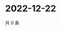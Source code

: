 # 2022-12-22

共 0 条

<!-- BEGIN WEIBO -->
<!-- 最后更新时间 Thu Dec 22 2022 20:26:49 GMT+0800 (China Standard Time) -->

<!-- END WEIBO -->
